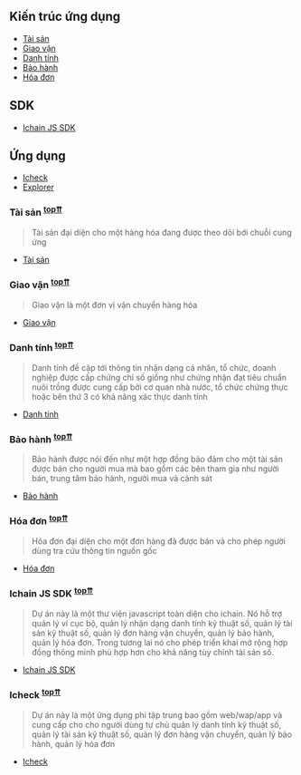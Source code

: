 ## Kiến trúc ứng dụng
- [Tài sản](#Asset)
- [Giao vận](#Shipping)
- [Danh tính](#Identity)
- [Bảo hành](#Warranty)
- [Hóa đơn](#Invoice)
## SDK
- [Ichain JS SDK](#Ichain-js-sdk)
## Ứng dụng
- [Icheck](#Icheck)
- [Explorer](#Explorer)


### <a name="Asset"></a>Tài sản <sup>[top⇈](#asset)</sup>
> Tài sản đại diện cho một hàng hóa đang được theo dõi bới chuỗi cung ứng
- [Tài sản](https://github.com/icheckteam/documentation/asset.md)


### <a name="Shipping"></a>Giao vận <sup>[top⇈](#shipping)</sup>
> Giao vận là một đơn vị vận chuyển hàng hóa
- [Giao vận](https://github.com/icheckteam/documentation/shipping.md)

### <a name="Identity"></a>Danh tính <sup>[top⇈](#identity)</sup>
> Danh tính đề cập tới thông tin nhận dạng cá nhân, tổ chức, doanh nghiệp được cấp chứng chỉ số giống như chứng nhận đạt tiêu chuẩn nuôi trồng được cung cấp bởi cơ quan nhà nước, tổ chức chứng thực hoặc bên thứ 3 có khả năng xác thực danh tính
- [Danh tính](https://github.com/icheckteam/documentation/identity.md)


### <a name="Warranty"></a>Bảo hành <sup>[top⇈](#warranty)</sup>
> Bảo hành được nói đến như một hợp đồng bảo đảm cho một tài sản được bán cho người mua mà bao gồm các bên tham gia như người bán, trung tâm bảo hành, người mua và cảnh sát
- [Bảo hành](https://github.com/icheckteam/documentation/warranty.md)


### <a name="Invoice"></a>Hóa đơn <sup>[top⇈](#invoice)</sup>
> Hóa đơn đại diện cho một đơn hàng đã được bán và cho phép người dùng tra cứu thông tin nguồn gốc
- [Hóa đơn](https://github.com/icheckteam/documentation/invoice.md)

### <a name="Ichain-js-sdk"></a>Ichain JS SDK <sup>[top⇈](#ichain-js-sdk)</sup>
> Dự án này là một thư viện javascript toàn diện cho ichain. Nó hỗ trợ quản lý ví cục bộ, quản lý nhận dạng danh tính kỹ thuật số, quản lý tài sản kỹ thuật số, quản lý đơn hàng vận chuyển, quản lý bảo hành, quản lý hóa đơn. Trong tương lai nó cho phép triển khai mở rộng hợp đồng thông minh phù hợp hơn cho khả năng tùy chỉnh tài sản số.
- [Ichain JS SDK](https://github.com/icheckteam/documentation/ichain-js-sdk.md)

### <a name="Icheck"></a>Icheck <sup>[top⇈](#icheck)</sup>
> Dự án này là một ứng dụng phi tập trung bao gồm web/wap/app và cung cấp cho cho người dùng tự chủ quản lý danh tính kỹ thuật số, quản lý tài sản kỹ thuật số, quản lý đơn hàng vận chuyển, quản lý bảo hành, quản lý hóa đơn
- [Icheck](https://github.com/icheckteam/documentation/icheck.md)
